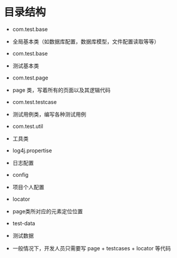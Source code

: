 # 目录结构
- com.test.base 
 - 全局基本类（如数据库配置，数据库模型，文件配置读取等等）

- com.test.base 
 - 测试基本类

- com.test.page
 - page 类，写着所有的页面以及其逻辑代码 

- com.test.testcase
 - 测试用例类，编写各种测试用例

- com.test.util
 - 工具类

- log4j.propertise
 - 日志配置

- config
 - 项目个人配置

- locator 
 - page类所对应的元素定位位置

- test-data
 - 测试数据

- 一般情况下，开发人员只需要写 page + testcases + locator 等代码